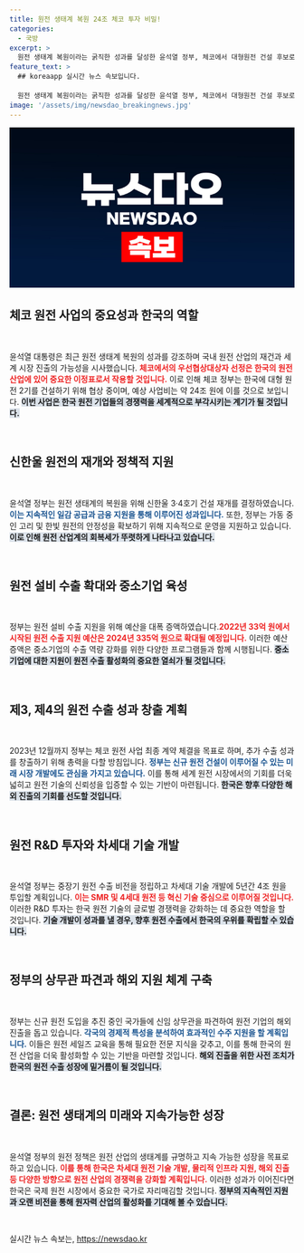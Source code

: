 ```yaml
---
title: 원전 생태계 복원 24조 체코 투자 비밀!
categories:
  - 국방
excerpt: >
  원전 생태계 복원이라는 굵직한 성과를 달성한 윤석열 정부, 체코에서 대형원전 건설 후보로 한국이 선정됐다! 24조 원 규모의 프로젝트를 통해 원전 산업 재도약의 신호탄을 쏘아올린다. 클릭하여 자세한 내용을 확인하세요!
feature_text: >
  ## koreaapp 실시간 뉴스 속보입니다.

  원전 생태계 복원이라는 굵직한 성과를 달성한 윤석열 정부, 체코에서 대형원전 건설 후보로 한국이 선정됐다! 24조 원 규모의 프로젝트를 통해 원전 산업 재도약의 신호탄을 쏘아올린다. 클릭하여 자세한 내용을 확인하세요!
image: '/assets/img/newsdao_breakingnews.jpg'
---
```


<p><img src="/assets/img/newsdao_breakingnews.jpg" alt="koreaapp 속보" /></p>

<h2 data-ke-size="size26">체코 원전 사업의 중요성과 한국의 역할</h2>

<p data-ke-size="size16">&nbsp;</p>

<p>윤석열 대통령은 최근 원전 생태계 복원의 성과를 강조하며 국내 원전 산업의 재건과 세계 시장 진출의 가능성을 시사했습니다. <b><span style="color: #ee2323;">체코에서의 우선협상대상자 선정은 한국의 원전 산업에 있어 중요한 이정표로서 작용할 것입니다.</span></b> 이로 인해 체코 정부는 한국에 대형 원전 2기를 건설하기 위해 협상 중이며, 예상 사업비는 약 24조 원에 이를 것으로 보입니다. <b><span style="background-color: #21538527;">이번 사업은 한국 원전 기업들의 경쟁력을 세계적으로 부각시키는 계기가 될 것입니다.</span></b> </p>

<p data-ke-size="size16">&nbsp;</p>

<h2 data-ke-size="size26">신한울 원전의 재개와 정책적 지원</h2>

<p data-ke-size="size16">&nbsp;</p>

<p>윤석열 정부는 원전 생태계의 복원을 위해 신한울 3·4호기 건설 재개를 결정하였습니다. <b><span style="color: #1a5490;">이는 지속적인 일감 공급과 금융 지원을 통해 이루어진 성과입니다.</span></b> 또한, 정부는 가동 중인 고리 및 한빛 원전의 안정성을 확보하기 위해 지속적으로 운영을 지원하고 있습니다. <b><span style="background-color: #21538527;">이로 인해 원전 산업계의 회복세가 뚜렷하게 나타나고 있습니다.</span></b></p>

<p data-ke-size="size16">&nbsp;</p>

<h2 data-ke-size="size26">원전 설비 수출 확대와 중소기업 육성</h2>

<p data-ke-size="size16">&nbsp;</p>

<p>정부는 원전 설비 수출 지원을 위해 예산을 대폭 증액하였습니다.<b><span style="color: #ee2323;">2022년 33억 원에서 시작된 원전 수출 지원 예산은 2024년 335억 원으로 확대될 예정입니다.</span></b> 이러한 예산 증액은 중소기업의 수출 역량 강화를 위한 다양한 프로그램들과 함께 시행됩니다. <b><span style="background-color: #21538527;">중소기업에 대한 지원이 원전 수출 활성화의 중요한 열쇠가 될 것입니다.</span></b> </p>

<p data-ke-size="size16">&nbsp;</p>

<h2 data-ke-size="size26">제3, 제4의 원전 수출 성과 창출 계획</h2>

<p data-ke-size="size16">&nbsp;</p>

<p>2023년 12월까지 정부는 체코 원전 사업 최종 계약 체결을 목표로 하며, 추가 수출 성과를 창출하기 위해 총력을 다할 방침입니다. <b><span style="color: #1a5490;">정부는 신규 원전 건설이 이루어질 수 있는 미래 시장 개발에도 관심을 가지고 있습니다.</span></b> 이를 통해 세계 원전 시장에서의 기회를 더욱 넓히고 원전 기술의 신뢰성을 입증할 수 있는 기반이 마련됩니다. <b><span style="background-color: #21538527;">한국은 향후 다양한 해외 진출의 기회를 선도할 것입니다.</span></b></p>

<p data-ke-size="size16">&nbsp;</p>

<h2 data-ke-size="size26">원전 R&D 투자와 차세대 기술 개발</h2>

<p data-ke-size="size16">&nbsp;</p>

<p>윤석열 정부는 중장기 원전 수출 비전을 정립하고 차세대 기술 개발에 5년간 4조 원을 투입할 계획입니다. <b><span style="color: #ee2323;">이는 SMR 및 4세대 원전 등 혁신 기술 중심으로 이루어질 것입니다.</span></b> 이러한 R&amp;D 투자는 한국 원전 기술의 글로벌 경쟁력을 강화하는 데 중요한 역할을 할 것입니다. <b><span style="background-color: #21538527;">기술 개발이 성과를 낼 경우, 향후 원전 수출에서 한국의 우위를 확립할 수 있습니다.</span></b></p>

<p data-ke-size="size16">&nbsp;</p>

<h2 data-ke-size="size26">정부의 상무관 파견과 해외 지원 체계 구축</h2>

<p data-ke-size="size16">&nbsp;</p>

<p>정부는 신규 원전 도입을 추진 중인 국가들에 신임 상무관을 파견하여 원전 기업의 해외 진출을 돕고 있습니다. <b><span style="color: #1a5490;">각국의 경제적 특성을 분석하여 효과적인 수주 지원을 할 계획입니다.</span></b> 이들은 원전 세일즈 교육을 통해 필요한 전문 지식을 갖추고, 이를 통해 한국의 원전 산업을 더욱 활성화할 수 있는 기반을 마련할 것입니다. <b><span style="background-color: #21538527;">해외 진출을 위한 사전 조치가 한국의 원전 수출 성장에 밑거름이 될 것입니다.</span></b> </p>

<p data-ke-size="size16">&nbsp;</p>

<h2 data-ke-size="size26">결론: 원전 생태계의 미래와 지속가능한 성장</h2>

<p data-ke-size="size16">&nbsp;</p>

<p>윤석열 정부의 원전 정책은 원전 산업의 생태계를 규명하고 지속 가능한 성장을 목표로 하고 있습니다. <b><span style="color: #ee2323;">이를 통해 한국은 차세대 원전 기술 개발, 물리적 인프라 지원, 해외 진출 등 다양한 방향으로 원전 산업의 경쟁력을 강화할 계획입니다.</span></b> 이러한 성과가 이어진다면 한국은 국제 원전 시장에서 중요한 국가로 자리매김할 것입니다. <b><span style="background-color: #21538527;">정부의 지속적인 지원과 오랜 비전을 통해 원자력 산업의 활성화를 기대해 볼 수 있습니다.</span></b></p>

<p data-ke-size="size16">&nbsp;</p>
실시간 뉴스 속보는, <a href="https://newsdao.kr" rel="dofollow">https://newsdao.kr</a>


